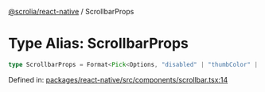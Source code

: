 [@scrolia/react-native](../README.md) / ScrollbarProps

# Type Alias: ScrollbarProps

```ts
type ScrollbarProps = Format<Pick<Options, "disabled" | "thumbColor" | "useNativeDriver"> & object>;
```

Defined in: [packages/react-native/src/components/scrollbar.tsx:14](https://github.com/alpheustangs/scrolia/blob/6e40d863f64abf882be181a26502e5d480dddfc9/packages/react-native/src/components/scrollbar.tsx#L14)
